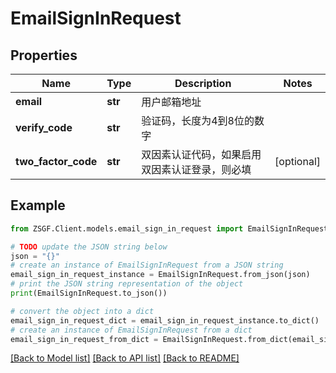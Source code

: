 # EmailSignInRequest


## Properties

Name | Type | Description | Notes
------------ | ------------- | ------------- | -------------
**email** | **str** | 用户邮箱地址 | 
**verify_code** | **str** | 验证码，长度为4到8位的数字 | 
**two_factor_code** | **str** | 双因素认证代码，如果启用双因素认证登录，则必填 | [optional] 

## Example

```python
from ZSGF.Client.models.email_sign_in_request import EmailSignInRequest

# TODO update the JSON string below
json = "{}"
# create an instance of EmailSignInRequest from a JSON string
email_sign_in_request_instance = EmailSignInRequest.from_json(json)
# print the JSON string representation of the object
print(EmailSignInRequest.to_json())

# convert the object into a dict
email_sign_in_request_dict = email_sign_in_request_instance.to_dict()
# create an instance of EmailSignInRequest from a dict
email_sign_in_request_from_dict = EmailSignInRequest.from_dict(email_sign_in_request_dict)
```
[[Back to Model list]](../README.md#documentation-for-models) [[Back to API list]](../README.md#documentation-for-api-endpoints) [[Back to README]](../README.md)


